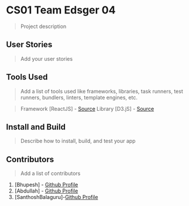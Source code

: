 # CS01 Team Edsger 04

> Project description

## User Stories

> Add your user stories

## Tools Used

> Add a list of tools used like frameworks, libraries, task runners, test runners, bundlers, linters, template engines, etc.


>Framework
[ReactJS] - [Source](https://reactjs.org) 
>Library
[D3.jS]   - [Source](https://d3js.org)


## Install and Build

> Describe how to install, build, and test your app

## Contributors

> Add a list of contributors
1. [Bhupesh]  - [Github Profile](https://github.com/akhand123)
2. [Abdullah] - [Github Profile](https://github.com/codernuub)
3. [SanthoshBalaguru]-[Github Profile](https://github.com/SanthoshBalagur/)
